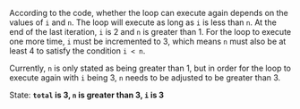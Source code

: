 According to the code, whether the loop can execute again depends on the values of `i` and `n`. The loop will execute as long as `i` is less than `n`. At the end of the last iteration, `i` is 2 and `n` is greater than 1. For the loop to execute one more time, `i` must be incremented to 3, which means `n` must also be at least 4 to satisfy the condition `i < n`. 

Currently, `n` is only stated as being greater than 1, but in order for the loop to execute again with `i` being 3, `n` needs to be adjusted to be greater than 3.

State: **`total` is 3, `n` is greater than 3, `i` is 3**